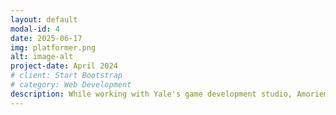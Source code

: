 ```yaml
---
layout: default
modal-id: 4
date: 2025-06-17
img: platformer.png
alt: image-alt
project-date: April 2024
# client: Start Bootstrap
# category: Web Development
description: While working with Yale's game development studio, Amoriem Labs, I worked to build a game called Diploma Dash. Diploma Dash is a Yale themed 2D side Scrolling platformer. On the programming team, I worked on the shop system, the place where you could exchange the coins collected during the game for power ups and additional sprites. I also worked on the particle system to create better effects throughout gameplay.
---
```

